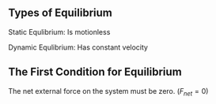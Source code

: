 ## Types of Equilibrium
Static Equlibrium: Is motionless

Dynamic Equlibrium: Has constant velocity

## The First Condition for Equilibrium
The net external force on the system must be zero. ($F_{net} = 0$)